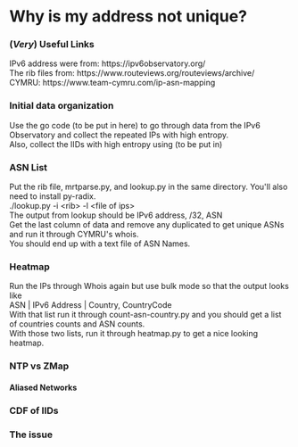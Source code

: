 <h1>Why is my address not unique?</h1>

<h3>(<i>Very</i>) Useful Links</h3>
<p>
  IPv6 address were from: https://ipv6observatory.org/ <br>
  The rib files from: https://www.routeviews.org/routeviews/archive/ <br>
  CYMRU: https://www.team-cymru.com/ip-asn-mapping
</p>

<h3>Initial data organization</h3>
<p>
  Use the go code (to be put in here) to go through data from the IPv6 Observatory and collect the repeated IPs with high entropy. <br>
  Also, collect the IIDs with high entropy using (to be put in)
</p>

<h3>ASN List</h3>
<p>
  Put the rib file, mrtparse.py, and lookup.py in the same directory. You'll also need to install py-radix.<br>
  ./lookup.py -i &lt;rib&gt; -l &lt;file of ips&gt; <br>
  The output from lookup should be IPv6 address, /32, ASN <br>
  Get the last column of data and remove any duplicated to get unique ASNs and run it through CYMRU's whois. <br>
  You should end up with a text file of ASN Names.
</p>

<h3>Heatmap</h3>
<p>
  Run the IPs through Whois again but use bulk mode so that the output looks like<br>
  ASN | IPv6 Address | Country, CountryCode <br>
  With that list run it through count-asn-country.py and you should get a list of countries counts and ASN counts. <br>
  With those two lists, run it through heatmap.py to get a nice looking heatmap.
</p>

<h3>NTP vs ZMap</h3>
<p>
  
</p>
<h4>Aliased Networks</h4>
<p>
  
</p>

<h3>CDF of IIDs</h3>
<p>
  
</p>

<h3>The issue</h3>
<p>
  
</p>
